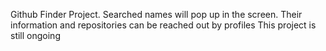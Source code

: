 Github Finder Project.
Searched names will pop up in the screen. Their information and repositories can be reached out by profiles
This project is still ongoing
